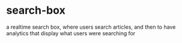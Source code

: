# search-box
a realtime search box, where users search articles, and then to have analytics that display what users were searching for
